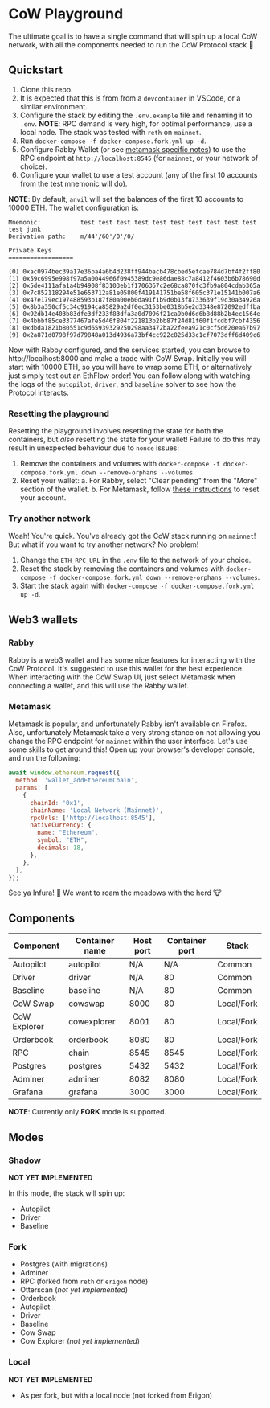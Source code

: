 # CoW Playground

The ultimate goal is to have a single command that will spin up a local CoW network, with all the components needed to
run the CoW Protocol stack 🚀

## Quickstart

1. Clone this repo.
2. It is expected that this is from from a `devcontainer` in VSCode, or a similar environment.
3. Configure the stack by editing the `.env.example` file and renaming it to `.env`. **NOTE**: RPC demand is very high,
   for optimal performance, use a local node. The stack was tested with `reth` on `mainnet`.
4. Run `docker-compose -f docker-compose.fork.yml up -d`.
5. Configure Rabby Wallet (or see [metamask specific notes](#metamask)) to use the RPC endpoint at
   `http://localhost:8545` (for `mainnet`, or your network of choice).
6. Configure your wallet to use a test account (any of the first 10 accounts from the test mnemonic will do).

**NOTE**: By default, `anvil` will set the balances of the first 10 accounts to 10000 ETH. The wallet configuration is:

```
Mnemonic:           test test test test test test test test test test test junk
Derivation path:    m/44'/60'/0'/0/

Private Keys
==================

(0) 0xac0974bec39a17e36ba4a6b4d238ff944bacb478cbed5efcae784d7bf4f2ff80
(1) 0x59c6995e998f97a5a0044966f0945389dc9e86dae88c7a8412f4603b6b78690d
(2) 0x5de4111afa1a4b94908f83103eb1f1706367c2e68ca870fc3fb9a804cdab365a
(3) 0x7c852118294e51e653712a81e05800f419141751be58f605c371e15141b007a6
(4) 0x47e179ec197488593b187f80a00eb0da91f1b9d0b13f8733639f19c30a34926a
(5) 0x8b3a350cf5c34c9194ca85829a2df0ec3153be0318b5e2d3348e872092edffba
(6) 0x92db14e403b83dfe3df233f83dfa3a0d7096f21ca9b0d6d6b8d88b2b4ec1564e
(7) 0x4bbbf85ce3377467afe5d46f804f221813b2bb87f24d81f60f1fcdbf7cbf4356
(8) 0xdbda1821b80551c9d65939329250298aa3472ba22feea921c0cf5d620ea67b97
(9) 0x2a871d0798f97d79848a013d4936a73bf4cc922c825d33c1cf7073dff6d409c6
```

Now with Rabby configured, and the services started, you can browse to http://localhost:8000 and make a trade with CoW
Swap. Initially you will start with 10000 ETH, so you will have to wrap some ETH, or alternatively just simply test out
an EthFlow order! You can follow along with watching the logs of the `autopilot`, `driver`, and `baseline` solver to see
how the Protocol interacts.

### Resetting the playground

Resetting the playground involves resetting the state for both the containers, but _also_ resetting the state for your
wallet! Failure to do this may result in unexpected behaviour due to `nonce` issues:

1. Remove the containers and volumes with `docker-compose -f docker-compose.fork.yml down --remove-orphans --volumes`.
2. Reset your wallet:
   a. For Rabby, select "Clear pending" from the "More" section of the wallet.
   b. For Metamask,
   follow [these instructions](https://support.metamask.io/hc/en-us/articles/360015488891-How-to-clear-your-account-activity-reset-account)
   to reset your account.

### Try another network

Woah! You're quick. You've already got the CoW stack running on `mainnet`! But what if you want to try another network?
No problem!

1. Change the `ETH_RPC_URL` in the `.env` file to the network of your choice.
2. Reset the stack by removing the containers and volumes with
   `docker-compose -f docker-compose.fork.yml down --remove-orphans --volumes`.
3. Start the stack again with `docker-compose -f docker-compose.fork.yml up -d`.

## Web3 wallets

### Rabby

Rabby is a web3 wallet and has some nice features for interacting with the CoW Protocol.
It's suggested to use this wallet for the best experience.
When interacting with the CoW Swap UI, just select Metamask when connecting a wallet, and this will use the Rabby
wallet.

### Metamask

Metamask is popular, and unfortunately Rabby isn't available on Firefox.
Also, unfortunately Metamask take a very strong stance on not allowing you change the RPC endpoint for `mainnet` within
the user interface.
Let's use some skills to get around this!
Open up your browser's developer console, and run the following:

```javascript
await window.ethereum.request({
  method: 'wallet_addEthereumChain',
  params: [
    {
      chainId: '0x1',
      chainName: 'Local Network (Mainnet)',
      rpcUrls: ['http://localhost:8545'],
      nativeCurrency: {
        name: "Ethereum",
        symbol: "ETH",
        decimals: 18,
      },
    },
  ],
});
```

See ya Infura! 🚀 We want to roam the meadows with the herd 🐮

## Components

| **Component** | **Container name** | **Host port** | **Container port** | **Stack**  |
|---------------|--------------------|---------------|--------------------|------------|
| Autopilot     | autopilot          | N/A           | N/A                | Common     |
| Driver        | driver             | N/A           | 80                 | Common     |
| Baseline      | baseline           | N/A           | 80                 | Common     |
| CoW Swap      | cowswap            | 8000          | 80                 | Local/Fork |
| CoW Explorer  | cowexplorer        | 8001          | 80                 | Local/Fork |
| Orderbook     | orderbook          | 8080          | 80                 | Local/Fork |
| RPC           | chain              | 8545          | 8545               | Local/Fork |
| Postgres      | postgres           | 5432          | 5432               | Local/Fork |
| Adminer       | adminer            | 8082          | 8080               | Local/Fork |
| Grafana       | grafana            | 3000          | 3000               | Local/Fork |

**NOTE**: Currently only **FORK** mode is supported.

## Modes

### Shadow

**NOT YET IMPLEMENTED**

In this mode, the stack will spin up:

- Autopilot
- Driver
- Baseline

### Fork

- Postgres (with migrations)
- Adminer
- RPC (forked from `reth` or `erigon` node)
- Otterscan (*not yet implemented*)
- Orderbook
- Autopilot
- Driver
- Baseline
- Cow Swap
- Cow Explorer (*not yet implemented*)

### Local

**NOT YET IMPLEMENTED**

- As per fork, but with a local node (not forked from Erigon)
